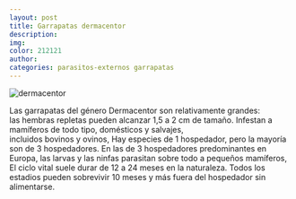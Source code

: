 ```yaml
---
layout: post
title: Garrapatas dermacentor
description:
img:
color: 212121
author:
categories: parasitos-externos garrapatas
---
```

![dermacentor]({{site.baseurl}}/images/image12.png)

Las garrapatas del género Dermacentor son relativamente grandes: las hembras repletas pueden alcanzar 1,5 a 2 cm de tamaño. Infestan a mamíferos de todo tipo, domésticos y salvajes, incluidos bovinos y ovinos, Hay especies de 1 hospedador, pero la mayoría son de 3 hospedadores. En las de 3 hospedadores predominantes en Europa, las larvas y las ninfas parasitan sobre todo a pequeños mamíferos, El ciclo vital suele durar de 12 a 24 meses en la naturaleza. Todos los estadios pueden sobrevivir 10 meses y más fuera del hospedador sin alimentarse.
